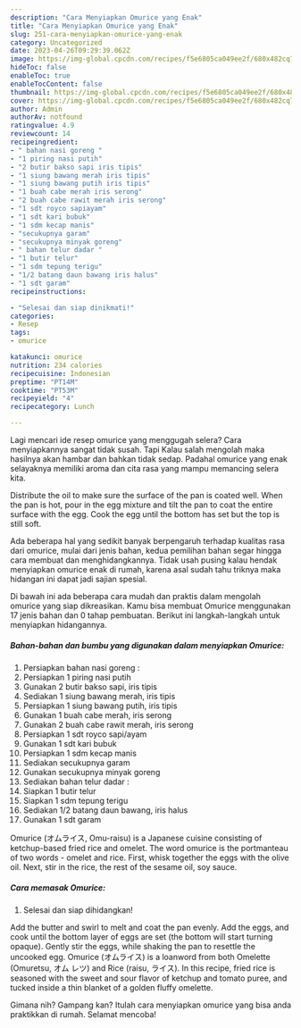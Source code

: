 ```yaml
---
description: "Cara Menyiapkan Omurice yang Enak"
title: "Cara Menyiapkan Omurice yang Enak"
slug: 251-cara-menyiapkan-omurice-yang-enak
category: Uncategorized
date: 2023-04-26T09:29:39.062Z
image: https://img-global.cpcdn.com/recipes/f5e6805ca049ee2f/680x482cq70/omurice-foto-resep-utama.jpg
hideToc: false
enableToc: true
enableTocContent: false
thumbnail: https://img-global.cpcdn.com/recipes/f5e6805ca049ee2f/680x482cq70/omurice-foto-resep-utama.jpg
cover: https://img-global.cpcdn.com/recipes/f5e6805ca049ee2f/680x482cq70/omurice-foto-resep-utama.jpg
author: Admin
authorAv: notfound
ratingvalue: 4.9
reviewcount: 14
recipeingredient:
- " bahan nasi goreng "
- "1 piring nasi putih"
- "2 butir bakso sapi iris tipis"
- "1 siung bawang merah iris tipis"
- "1 siung bawang putih iris tipis"
- "1 buah cabe merah iris serong"
- "2 buah cabe rawit merah iris serong"
- "1 sdt royco sapiayam"
- "1 sdt kari bubuk"
- "1 sdm kecap manis"
- "secukupnya garam"
- "secukupnya minyak goreng"
- " bahan telur dadar "
- "1 butir telur"
- "1 sdm tepung terigu"
- "1/2 batang daun bawang iris halus"
- "1 sdt garam"
recipeinstructions:

- "Selesai dan siap dinikmati!"
categories:
- Resep
tags:
- omurice

katakunci: omurice 
nutrition: 234 calories
recipecuisine: Indonesian
preptime: "PT14M"
cooktime: "PT53M"
recipeyield: "4"
recipecategory: Lunch

---
```



Lagi mencari ide resep omurice yang menggugah selera? Cara menyiapkannya sangat tidak susah. Tapi Kalau salah mengolah maka hasilnya akan hambar dan bahkan tidak sedap. Padahal omurice yang enak selayaknya memiliki aroma dan cita rasa yang mampu memancing selera kita.


Distribute the oil to make sure the surface of the pan is coated well. When the pan is hot, pour in the egg mixture and tilt the pan to coat the entire surface with the egg. Cook the egg until the bottom has set but the top is still soft.

Ada beberapa hal yang sedikit banyak berpengaruh terhadap kualitas rasa dari omurice, mulai dari jenis bahan, kedua pemilihan bahan segar hingga cara membuat dan menghidangkannya. Tidak usah pusing kalau hendak menyiapkan omurice enak di rumah, karena asal sudah tahu triknya maka hidangan ini dapat jadi sajian spesial.


Di bawah ini ada beberapa cara mudah dan praktis dalam mengolah omurice yang siap dikreasikan. Kamu bisa membuat Omurice menggunakan 17 jenis bahan dan 0 tahap pembuatan. Berikut ini langkah-langkah untuk menyiapkan hidangannya.

<!--inarticleads1-->

##### Bahan-bahan dan bumbu yang digunakan dalam menyiapkan Omurice:

1. Persiapkan  bahan nasi goreng :
1. Persiapkan 1 piring nasi putih
1. Gunakan 2 butir bakso sapi, iris tipis
1. Sediakan 1 siung bawang merah, iris tipis
1. Persiapkan 1 siung bawang putih, iris tipis
1. Gunakan 1 buah cabe merah, iris serong
1. Gunakan 2 buah cabe rawit merah, iris serong
1. Persiapkan 1 sdt royco sapi/ayam
1. Gunakan 1 sdt kari bubuk
1. Persiapkan 1 sdm kecap manis
1. Sediakan secukupnya garam
1. Gunakan secukupnya minyak goreng
1. Sediakan  bahan telur dadar :
1. Siapkan 1 butir telur
1. Siapkan 1 sdm tepung terigu
1. Sediakan 1/2 batang daun bawang, iris halus
1. Gunakan 1 sdt garam


Omurice (オムライス, Omu-raisu) is a Japanese cuisine consisting of ketchup-based fried rice and omelet. The word omurice is the portmanteau of two words - omelet and rice. First, whisk together the eggs with the olive oil. Next, stir in the rice, the rest of the sesame oil, soy sauce. 

<!--inarticleads2-->

##### Cara memasak Omurice:


1. Selesai dan siap dihidangkan!

Add the butter and swirl to melt and coat the pan evenly. Add the eggs, and cook until the bottom layer of eggs are set (the bottom will start turning opaque). Gently stir the eggs, while shaking the pan to resettle the uncooked egg. Omurice (オムライス) is a loanword from both Omelette (Omuretsu, オム レツ) and Rice (raisu, ライス). In this recipe, fried rice is seasoned with the sweet and sour flavor of ketchup and tomato puree, and tucked inside a thin blanket of a golden fluffy omelette. 

Gimana nih? Gampang kan? Itulah cara menyiapkan omurice yang bisa anda praktikkan di rumah. Selamat mencoba!
